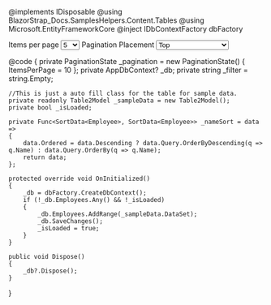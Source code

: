﻿@implements IDisposable
@using BlazorStrap_Docs.SamplesHelpers.Content.Tables
@using Microsoft.EntityFrameworkCore
@inject IDbContextFactory<AppDbContext> dbFactory

<div class="input-group">
    <span class="input-group-text">Items per page</span>
    <select class="form-select" aria-label="Items Per Page" @bind="@_pagination.ItemsPerPage">
        <option>5</option>
        <option>10</option>
        <option>20</option>
        <option>50</option>
    </select>
    <span class="input-group-text">Pagination Placement</span>
    <select class="form-select" aria-label="Pagination Placement" @bind="_pagination.Placement">
        <option value="@Placement.Top">Top</option>
        <option value="@Placement.TopStart">TopStart</option>
        <option value="@Placement.TopEnd">TopEnd</option>
        <option value="@Placement.Left">Left - Not Supported</option>
        <option value="@Placement.Bottom">Bottom</option>
        <option value="@Placement.BottomStart">BottomStart</option>
        <option value="@Placement.BottomEnd">BottomEnd</option>
    </select>

</div>
<BSDataGrid IsStriped="true" IsSmall="true" Items="@_db.Employees.Include(x => x.NameObject)" IsMultiSort="true" Pagination="_pagination">
    <Columns>
        <PropertyColumn Property="e => e.Id" IsSortable="true" IsFilterable="true" CustomSort="_nameSort" >
            <ColumnOptions>
                <div class="mx-2">
                    <BSInput InputType="InputType.Text" @bind-Value="context.Filter" DebounceInterval="200" UpdateOnInput="true" placeholder="Filter..." TValue="string"/>
                </div>
            </ColumnOptions>
        </PropertyColumn>
        <PropertyColumn Property="e => e.NameObject.FirstName" IsSortable="true" IsFilterable="true">
            <ColumnOptions>
                <div class="mx-2">
                    <BSInput InputType="InputType.Text" bind-Value="context.Filter" placeholder="Filter..." TValue="string"/>
                </div>
            </ColumnOptions>
        </PropertyColumn>
        <PropertyColumn Property="e => e.NameObject.LastName" IsSortable="true"/>
        <PropertyColumn Property="e => e.Email" IsSortable="true"/>
    </Columns>
</BSDataGrid>

@code {
    private PaginationState _pagination = new PaginationState() { ItemsPerPage = 10 };
    private AppDbContext? _db;
    private string _filter = string.Empty;

    //This is just a auto fill class for the table for sample data.
    private readonly Table2Model _sampleData = new Table2Model();
    private bool _isLoaded;

    private Func<SortData<Employee>, SortData<Employee>> _nameSort = data =>
    {
        data.Ordered = data.Descending ? data.Query.OrderByDescending(q => q.Name) : data.Query.OrderBy(q => q.Name);
        return data;
    };

    protected override void OnInitialized()
    {
        _db = dbFactory.CreateDbContext();
        if (!_db.Employees.Any() && !_isLoaded)
        {
            _db.Employees.AddRange(_sampleData.DataSet);
            _db.SaveChanges();
            _isLoaded = true;
        }
    }

    public void Dispose()
    {
        _db?.Dispose();
    }
}